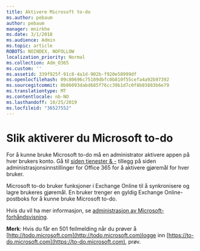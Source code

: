 ```yaml
---
title: Aktivere Microsoft to-do
ms.author: pebaum
author: pebaum
manager: mnirkhe
ms.date: 3/1/2018
ms.audience: Admin
ms.topic: article
ROBOTS: NOINDEX, NOFOLLOW
localization_priority: Normal
ms.collection: Adm_O365
ms.custom: ''
ms.assetid: 339f925f-91c8-4a1d-902b-f920e58999df
ms.openlocfilehash: 09c80696c75189dbfc0b810f55cefa4a92b97392
ms.sourcegitcommit: 0b06093dabd685f76cc39b1d7c0f8b03883b6e79
ms.translationtype: MT
ms.contentlocale: nb-NO
ms.lasthandoff: 10/25/2019
ms.locfileid: "36527552"
---
```

# <a name="how-to-enable-microsoft-to-do"></a>Slik aktiverer du Microsoft to-do

For å kunne bruke Microsoft to-do må en administrator aktivere appen på hver brukers konto. Gå til [siden tjenester &amp; -](https://portal.office.com/adminportal/home#/Settings/ServicesAndAddIns) tillegg på siden administrasjonsinnstillinger for Office 365 for å aktivere gjøremål for hver bruker. 
  
Microsoft to-do bruker funksjoner i Exchange Online til å synkronisere og lagre brukeres gjøremål. En bruker trenger en gyldig Exchange Online-postboks for å kunne bruke Microsoft to-do.
  
Hvis du vil ha mer informasjon, se [administrasjon av Microsoft-forhåndsvisning](https://support.office.com/article/490c1a8c-2333-4952-8125-841afadb9620.aspx).
  
 **Merk**: Hvis du får en 501 feilmelding når du prøver å [http://todo.microsoft.com](http://todo.microsoft.com)logge inn [https://to-do.microsoft.com](https://to-do.microsoft.com), prøv.
  

